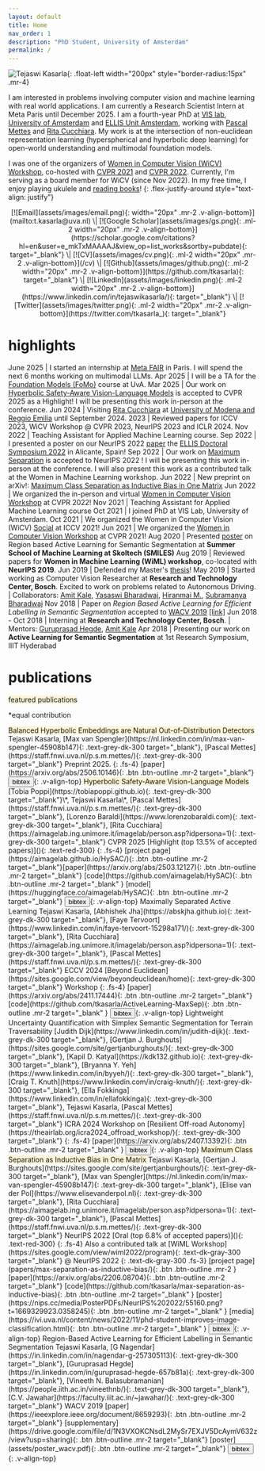 ```yaml
---
layout: default
title: Home
nav_order: 1
description: "PhD Student, University of Amsterdam"
permalink: /
---
```


![Tejaswi Kasarla](assets/images/profile_photo.png){: .float-left width="200px" style="border-radius:15px" .mr-4}  

I am interested in problems involving computer vision and machine learning with real world applications. I am currently a Research Scientist Intern at Meta Paris until December 2025. I am a fourth-year PhD at [VIS lab](https://ivi.fnwi.uva.nl/vislab/), [University of Amsterdam](https://www.uva.nl/en) and [ELLIS Unit Amsterdam](https://ivi.fnwi.uva.nl/ellis/), working with [Pascal Mettes](https://staff.fnwi.uva.nl/p.s.m.mettes/index.html) and [Rita Cucchiara](http://personale.unimore.it/Rubrica/dettaglio/cucchiara). My work is at the intersection of non-euclidean representation learning (hyperspherical and hyperbolic deep learning) for open-world understanding and multimodal foundation models. 

I was one of the organizers of [Women in Computer Vision (WiCV) Workshop](https://sites.google.com/view/wicv/), co-hosted with [CVPR 2021](http://cvpr2021.thecvf.com/) and [CVPR 2022](http://cvpr2022.thecvf.com/). Currently, I'm serving as a board member for WiCV (since Nov 2022). In my free time, I enjoy playing ukulele and [reading books](/more.html)!
{: .flex-justify-around style="text-align: justify"}

<p markdown="1" align="center">
[![Email](assets/images/email.png){: width="20px" .mr-2 .v-align-bottom}](mailto:t.kasarla@uva.nl) \| [![Google Scholar](assets/images/gs.png){: .ml-2 width="20px" .mr-2 .v-align-bottom}](https://scholar.google.com/citations?hl=en&user=e_mkTxMAAAAJ&view_op=list_works&sortby=pubdate){: target="_blank"} \| [![CV](assets/images/cv.png){: .ml-2 width="20px" .mr-2 .v-align-bottom}](/cv) \| [![Github](assets/images/github.png){: .ml-2 width="20px" .mr-2 .v-align-bottom}](https://github.com/tkasarla){: target="_blank"} \| [![LinkedIn](assets/images/linkedin.png){: .ml-2 width="20px" .mr-2 .v-align-bottom}](https://www.linkedin.com/in/tejaswikasarla/){: target="_blank"} \| [![Twitter](assets/images/twitter.png){: .ml-2 width="20px" .mr-2 .v-align-bottom}](https://twitter.com/tkasarla_){: target="_blank"}
</p>

<p markdown=1 align="center" style="color:#FF3300">


</p>


# highlights

June 2025 | I started an internship at [Meta FAIR](https://ai.meta.com/research/) in Paris. I will spend the next 6 months working on multimodal LLMs. 
Apr 2025 | I will be a TA for the [Foundation Models (FoMo)](https://uvafomo.github.io) course at UvA.
Mar 2025 | Our work on [Hyperbolic Safety-Aware Vision-Language Models](https://arxiv.org/abs/2503.12127) is accepted to CVPR 2025 as a Highlight! I will be presenting this work in-person at the conference.
Jun 2024 | Visiting [Rita Cucchiara](https://aimagelab.ing.unimore.it/imagelab/person.asp?idpersona=1) at [University of Modena and Reggio Emilia](https://www.unimore.it/) until September 2024. 
2023 | Reviewed papers for ICCV 2023, WiCV Workshop @ CVPR 2023, NeurIPS 2023 and ICLR 2024. 
Nov 2022 | Teaching Assistant for Applied Machine Learning course.
Sep 2022 | I presented a poster on our NeurIPS 2022 [paper](https://arxiv.org/abs/2206.08704) the [ELLIS Doctoral Symposium 2022](https://ellisalicante.org/eds2022/) in Alicante, Spain!
Sep 2022 | Our work on [Maximum Separation](https://arxiv.org/abs/2206.08704) is accepted to NeurIPS 2022 ! I will be presenting this work in-person at the conference. I will also present this work as a contributed talk at the Women in Machine Learning workshop.
Jun 2022 | New preprint on arXiv!: [Maximum Class Separation as Inductive Bias in One Matrix](https://arxiv.org/abs/2206.08704)
Jun 2022 | We organized the in-person and virtual [Women in Computer Vision Workshop](https://sites.google.com/view/wicvcvpr2022/home) at CVPR 2022!
Nov 2021 | Teaching Assistant for Applied Machine Learning course
Oct 2021 | I joined PhD at VIS Lab, University of Amsterdam.
Oct 2021 | We organized the Women in Computer Vision (WiCV) [Social](https://iccv2021.thecvf.com/networking-sessions) at ICCV 2021!
Jun 2021 | We organized the [Women in Computer Vision Workshop](https://sites.google.com/view/wicvcvpr2021/home) at CVPR 2021!
Aug 2020 | Presented [poster](https://smiles.skoltech.ru/poster-presentations) on Region based Active Learning for Semantic Segmentation at **Summer School of Machine Learning at Skoltech (SMILES)**
Aug 2019 |  Reviewed papers for **Women in Machine Learning (WiML) workshop**, co-located with **NeurIPS 2019**.
Jun 2019 |  Defended my Master's [thesis](http://web2py.iiit.ac.in/research_centres/publications/view_publication/mastersthesis/769)!
May 2019 | Started working as Computer Vision Researcher at **Research and Technology Center, Bosch**. Excited to work on problems related to Autonomous Driving. \| Collaborators: [Amit Kale](https://www.linkedin.com/in/kaleamit/), [Yasaswi Bharadwaj](https://www.linkedin.com/in/yasaswi-bharadwaj-katta-87647555), [Hiranmai M.](https://www.linkedin.com/in/hiranmai-4b0a3398/), [Subramanya Bharadwaj](https://www.linkedin.com/in/subramanya-bharadwaj-63b10758/)
Nov 2018 | Paper on _Region Based Active Learning for Efficient Labelling in Semantic Segmentation_ accepted to [WACV 2019](http://wacv19.wacv.net) [[link]](https://ieeexplore.ieee.org/document/8659293)
Jun 2018 - Oct 2018 | Interning at **Research and Technology Center, Bosch**. \| Mentors: [Guruprasad Hegde](https://www.linkedin.com/in/guruprasad-hegde-657b81a/),  [Amit Kale](https://www.linkedin.com/in/kaleamit/)
Apr 2018 | Presenting our work on **Active Learning for Semantic Segmentation** at 1st Research Symposium, IIIT Hyderabad


# publications

<span class="fs-4" style="background-color:rgba(255, 221, 126, 0.3)">
featured publications 
</span>

*equal contribution

<span class="fs-5" style="background-color:rgba(255, 221, 126, 0.3)">
Balanced Hyperbolic Embeddings are Natural Out-of-Distribution Detectors 
</span> 
 Tejaswi Kasarla, [Max van Spengler](https://nl.linkedin.com/in/max-van-spengler-45908b147){: .text-grey-dk-300 target="_blank"}, [Pascal Mettes](https://staff.fnwi.uva.nl/p.s.m.mettes/){: .text-grey-dk-300 target="_blank"} 
Preprint 2025.
{: .fs-4}  
<span class="fs-3">
[paper](https://arxiv.org/abs/2506.10146){: .btn .btn-outline .mr-2 target="_blank"} <button class="btn btn-outline bibtex">bibtex</button>{: .v-align-top}
</span>

<span class="fs-5" style="background-color:rgba(255, 221, 126, 0.3)">
Hyperbolic Safety-Aware Vision-Language Models  
</span> 
[Tobia Poppi](https://tobiapoppi.github.io){: .text-grey-dk-300 target="_blank"}\*, Tejaswi Kasarla\*, [Pascal Mettes](https://staff.fnwi.uva.nl/p.s.m.mettes/){: .text-grey-dk-300 target="_blank"}, [Lorenzo Baraldi](https://www.lorenzobaraldi.com){: .text-grey-dk-300 target="_blank"}, [Rita Cucchiara](https://aimagelab.ing.unimore.it/imagelab/person.asp?idpersona=1){: .text-grey-dk-300 target="_blank"}   
CVPR 2025 [Highlight (top 13.5% of accepted papers)](){: .text-red-300}
{: .fs-4}  
<span class="fs-3">
[project page](https://aimagelab.github.io/HySAC/){: .btn .btn-outline .mr-2 target="_blank"}[paper](https://arxiv.org/abs/2503.12127){: .btn .btn-outline .mr-2 target="_blank"} [code](https://github.com/aimagelab/HySAC){: .btn .btn-outline .mr-2 target="_blank" } [model](https://huggingface.co/aimagelab/HySAC){: .btn .btn-outline .mr-2 target="_blank"} <button class="btn btn-outline bibtex">bibtex</button>{: .v-align-top}
</span>  

<span class="fs-5">
Maximally Separated Active Learning   
</span>
 Tejaswi Kasarla, [Abhishek Jha](https://abskjha.github.io){: .text-grey-dk-300 target="_blank"}, [Faye Tervoort](https://www.linkedin.com/in/faye-tervoort-15298a171/){: .text-grey-dk-300 target="_blank"}, [Rita Cucchiara](https://aimagelab.ing.unimore.it/imagelab/person.asp?idpersona=1){: .text-grey-dk-300 target="_blank"}, [Pascal Mettes](https://staff.fnwi.uva.nl/p.s.m.mettes/){: .text-grey-dk-300 target="_blank"}  
ECCV 2024 [Beyond Euclidean](https://sites.google.com/view/beyondeuclidean/home){: .text-grey-dk-300 target="_blank"} Workshop
{: .fs-4}  
<span class="fs-3">
[paper](https://arxiv.org/abs/2411.17444){: .btn .btn-outline .mr-2 target="_blank"} [code](https://github.com/tkasarla/ActiveLearning-MaxSep){: .btn .btn-outline .mr-2 target="_blank" } <button class="btn btn-outline bibtex">bibtex</button>{: .v-align-top}
</span>  

<span class="fs-5">
Lightweight Uncertainty Quantification with Simplex Semantic Segmentation for Terrain Traversability
</span>
[Judith Dijk](https://www.linkedin.com/in/judith-dijk){: .text-grey-dk-300 target="_blank"}, [Gertjan J. Burghouts](https://sites.google.com/site/gertjanburghouts/){: .text-grey-dk-300 target="_blank"}, [Kapil D. Katyal](https://kdk132.github.io){: .text-grey-dk-300 target="_blank"}, [Bryanna Y. Yeh](https://www.linkedin.com/in/byyeh/){: .text-grey-dk-300 target="_blank"}, [Craig T. Knuth](https://www.linkedin.com/in/craig-knuth/){: .text-grey-dk-300 target="_blank"}, [Ella Fokkinga](https://www.linkedin.com/in/ellafokkinga){: .text-grey-dk-300 target="_blank"}, Tejaswi Kasarla, [Pascal Mettes](https://staff.fnwi.uva.nl/p.s.m.mettes/){: .text-grey-dk-300 target="_blank"}  
ICRA 2024 Workshop on [Resilient Off-road Autonomy](https://theairlab.org/icra2024_offroad_workshop/){: .text-grey-dk-300 target="_blank"}
{: .fs-4}  
<span class="fs-3">
[paper](https://arxiv.org/abs/2407.13392){: .btn .btn-outline .mr-2 target="_blank" } <button class="btn btn-outline bibtex">bibtex</button>{: .v-align-top}
</span>  


<span class="fs-5" style="background-color:rgba(255, 221, 126, 0.3)">
Maximum Class Separation as Inductive Bias in One Matrix  
</span>
 Tejaswi Kasarla, [Gertjan J. Burghouts](https://sites.google.com/site/gertjanburghouts/){: .text-grey-dk-300 target="_blank"}, [Max van Spengler](https://nl.linkedin.com/in/max-van-spengler-45908b147){: .text-grey-dk-300 target="_blank"}, [Elise van der Pol](https://www.elisevanderpol.nl){: .text-grey-dk-300 target="_blank"}, [Rita Cucchiara](https://aimagelab.ing.unimore.it/imagelab/person.asp?idpersona=1){: .text-grey-dk-300 target="_blank"}, [Pascal Mettes](https://staff.fnwi.uva.nl/p.s.m.mettes/){: .text-grey-dk-300 target="_blank"}  
NeurIPS 2022 [Oral (top 6.8% of accepted papers)](){: .text-red-300}
{: .fs-4}  
Also a contributed talk at [WiML Workshop](https://sites.google.com/view/wiml2022/program){: .text-dk-gray-300 target="_blank"} @ NeurIPS 2022
{: .text-dk-gray-300 .fs-3}
<span class="fs-3">
[project page](papers/max-separation-as-inductive-bias/){: .btn .btn-outline .mr-2 }[paper](https://arxiv.org/abs/2206.08704){: .btn .btn-outline .mr-2 target="_blank"} [code](https://github.com/tkasarla/max-separation-as-inductive-bias){: .btn .btn-outline .mr-2 target="_blank" } [poster](https://nips.cc/media/PosterPDFs/NeurIPS%202022/55160.png?t=1669329923.0358245){: .btn .btn-outline .mr-2 target="_blank" } [media](https://ivi.uva.nl/content/news/2022/11/phd-student-improves-image-classification.html){: .btn .btn-outline .mr-2 target="_blank" } <button class="btn btn-outline bibtex">bibtex</button>{: .v-align-top}
</span>  



<span class="fs-5">
Region-Based Active Learning for Efficient Labelling in Semantic Segmentation  
</span>
Tejaswi Kasarla, [G Nagendar](https://in.linkedin.com/in/nagendar-g-257305113){: .text-grey-dk-300 target="_blank"}, [Guruprasad Hegde](https://in.linkedin.com/in/guruprasad-hegde-657b81a){: .text-grey-dk-300 target="_blank"}, [Vineeth N. Balasubramanian](https://people.iith.ac.in/vineethnb/){: .text-grey-dk-300 target="_blank"}, [C.V. Jawahar](https://faculty.iiit.ac.in/~jawahar/){: .text-grey-dk-300 target="_blank"}  
WACV 2019

<span class="fs-3">
[paper](https://ieeexplore.ieee.org/document/8659293){: .btn .btn-outline .mr-2 target="_blank"} [supplementary](https://drive.google.com/file/d/1N3VXOKCNsdL2MySr7EXJV5DcAymV632z/view?usp=sharing){: .btn .btn-outline .mr-2 target="_blank"} [poster](assets/poster_wacv.pdf){: .btn .btn-outline .mr-2 target="_blank"} <button class="btn btn-outline fn-bibtex">bibtex</button>{: .v-align-top}
</span>
